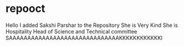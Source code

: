 # repooct
Hello 
I added Sakshi Parshar to the Repository
She is Very Kind 
She is Hospitality Head of Science and Technical committee
SAAAAAAAAAAAAAAAAAAAAAAAAAAAAAAKKKKKKKKKKKKI

